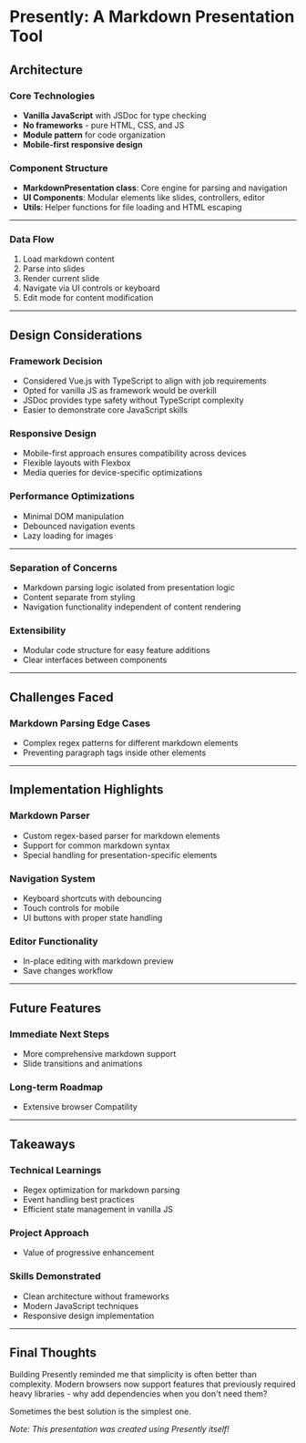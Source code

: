 # Presently: A Markdown Presentation Tool

## Architecture

### Core Technologies
- **Vanilla JavaScript** with JSDoc for type checking
- **No frameworks** - pure HTML, CSS, and JS
- **Module pattern** for code organization
- **Mobile-first responsive design**

### Component Structure
- **MarkdownPresentation class**: Core engine for parsing and navigation
- **UI Components**: Modular elements like slides, controllers, editor
- **Utils**: Helper functions for file loading and HTML escaping

---

### Data Flow
1. Load markdown content
2. Parse into slides
3. Render current slide
4. Navigate via UI controls or keyboard
5. Edit mode for content modification

---

## Design Considerations

### Framework Decision
- Considered Vue.js with TypeScript to align with job requirements
- Opted for vanilla JS as framework would be overkill
- JSDoc provides type safety without TypeScript complexity
- Easier to demonstrate core JavaScript skills

### Responsive Design
- Mobile-first approach ensures compatibility across devices
- Flexible layouts with Flexbox
- Media queries for device-specific optimizations

### Performance Optimizations
- Minimal DOM manipulation
- Debounced navigation events
- Lazy loading for images

---

### Separation of Concerns
- Markdown parsing logic isolated from presentation logic
- Content separate from styling
- Navigation functionality independent of content rendering

### Extensibility
- Modular code structure for easy feature additions
- Clear interfaces between components

---

## Challenges Faced

### Markdown Parsing Edge Cases
- Complex regex patterns for different markdown elements
- Preventing paragraph tags inside other elements

---

## Implementation Highlights

### Markdown Parser
- Custom regex-based parser for markdown elements
- Support for common markdown syntax
- Special handling for presentation-specific elements

### Navigation System
- Keyboard shortcuts with debouncing
- Touch controls for mobile
- UI buttons with proper state handling

### Editor Functionality
- In-place editing with markdown preview
- Save changes workflow

---

## Future Features

### Immediate Next Steps
- More comprehensive markdown support
- Slide transitions and animations

### Long-term Roadmap
- Extensive browser Compatility

---

## Takeaways

### Technical Learnings
- Regex optimization for markdown parsing
- Event handling best practices
- Efficient state management in vanilla JS

### Project Approach
- Value of progressive enhancement

### Skills Demonstrated
- Clean architecture without frameworks
- Modern JavaScript techniques
- Responsive design implementation

---

## Final Thoughts

Building Presently reminded me that simplicity is often better than complexity. Modern browsers now support features that previously required heavy libraries - why add dependencies when you don't need them?

Sometimes the best solution is the simplest one.

*Note: This presentation was created using Presently itself!*
